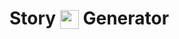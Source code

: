 # Story <sub><img src= "https://media.giphy.com/media/xT8qBt3pdiCZrk3erS/giphy.gif?cid=ecf05e47zqg4fa0589td33yiig9nw1cve4xtzjht8kj5zu8b&rid=giphy.gif&ct=g.gif" width = "30" height ="30" /></sub> Generator
